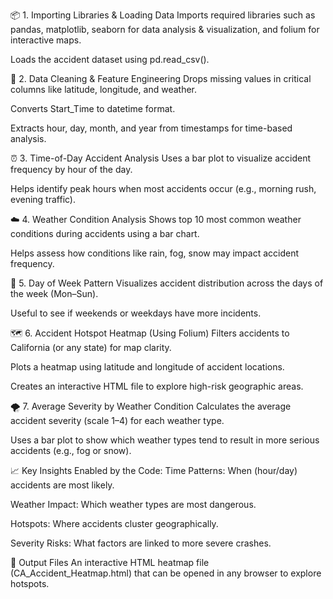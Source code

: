 📦 1. Importing Libraries & Loading Data
Imports required libraries such as pandas, matplotlib, seaborn for data analysis & visualization, and folium for interactive maps.

Loads the accident dataset using pd.read_csv().

🧹 2. Data Cleaning & Feature Engineering
Drops missing values in critical columns like latitude, longitude, and weather.

Converts Start_Time to datetime format.

Extracts hour, day, month, and year from timestamps for time-based analysis.

⏰ 3. Time-of-Day Accident Analysis
Uses a bar plot to visualize accident frequency by hour of the day.

Helps identify peak hours when most accidents occur (e.g., morning rush, evening traffic).

☁️ 4. Weather Condition Analysis
Shows top 10 most common weather conditions during accidents using a bar chart.

Helps assess how conditions like rain, fog, snow may impact accident frequency.

📅 5. Day of Week Pattern
Visualizes accident distribution across the days of the week (Mon–Sun).

Useful to see if weekends or weekdays have more incidents.

🗺️ 6. Accident Hotspot Heatmap (Using Folium)
Filters accidents to California (or any state) for map clarity.

Plots a heatmap using latitude and longitude of accident locations.

Creates an interactive HTML file to explore high-risk geographic areas.

🌪️ 7. Average Severity by Weather Condition
Calculates the average accident severity (scale 1–4) for each weather type.

Uses a bar plot to show which weather types tend to result in more serious accidents (e.g., fog or snow).

📈 Key Insights Enabled by the Code:
Time Patterns: When (hour/day) accidents are most likely.

Weather Impact: Which weather types are most dangerous.

Hotspots: Where accidents cluster geographically.

Severity Risks: What factors are linked to more severe crashes.

📁 Output Files
An interactive HTML heatmap file (CA_Accident_Heatmap.html) that can be opened in any browser to explore hotspots.

